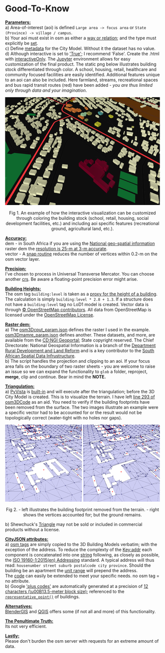 # Good-To-Know

<ins>**Parameters:**</ins>  
 a) Area-of-interest (aoi) is defined `Large area -> focus area` or `State (Province) -> village / campus`.    
b) Your aoi must exist in osm as either a [way or relation](https://wiki.openstreetmap.org/wiki/Elements); and the type must explicitly be [set](https://github.com/AdrianKriger/osm_LoD1_3DCityModel/blob/main/osm3Dcput_param.json#L4).  
c) Define [metadata](https://github.com/AdrianKriger/osm_LoD1_3DCityModel/blob/main/osm3Dcput_param.json#L22-L30) for the City Model. Without it the dataset has no value.    
d) Although interactive is set to ['True'](https://github.com/AdrianKriger/osm_LoD1_3DCityModel/blob/main/osm3Dcput_param.json#L34); I recommend 'False'. Create the .html with [interactiveOnly](https://github.com/AdrianKriger/osm_LoD1_3DCityModel/blob/main/interactiveOnly.ipynb). The [Jupyter](https://jupyter.org/) environment allows for easy customization of the final product. The static png below illustrates building stock differentiated through color. A school, housing, retail, healthcare and community focused facilities are easily identified. Additional features unique to an aoi can also be included. Here farmland, streams, recreational spaces and bus rapid transit routes (red) have been added *- you are thus limited only through data and your imagination*.

<p align="center">
  <img width="650" height="350" src="img/interactive.png">
</p>  
<p align="center">
    Fig 1. An example of how the interactive visualization can be customized through coloring the building stock (school, retail, housing, social development facilities, etc.) and including aoi specific features (recreational ground, agricultural land, etc.).
</p>

<ins>**Accuracy:**</ins>  
dem - in South Africa if you are using the [National geo-spatial information](http://www.ngi.gov.za/) raster dem the [resolution is 25-m at 3-m accurate](https://www.ee.co.za/wp-content/uploads/2015/08/Julie-Verhulp.pdf).  
vector - A [snap routine](https://github.com/AdrianKriger/osm_LoD1_3DCityModel/blob/main/osm3DCode.py#L231-L238) reduces the number of vertices within 0.2-m on the osm vector layer. 

<ins>**Precision:**</ins>  
I've chosen to process in Universal Transverse Mercator. You can choose another [crs](https://github.com/AdrianKriger/osm_LoD1_3DCityModel/blob/main/osm3Dcput_param.json#L6). Be aware a floating-point precision error might arise.

<ins>**Building Heights:**</ins>  
The osm tag `building:level` is taken as a [proxy for the height of a building](https://wiki.openstreetmap.org/wiki/Key:building:levels). The calculation is simply `building:level * 2.8 + 1.3`. If a structure does not have a `building:level` tag no LoD1 model is created. Vector data is through [&copy; OpenStreetMap contributors](https://www.openstreetmap.org/copyright). All data from OpenStreetMap is licensed under the [OpenStreetMap License](https://wiki.osmfoundation.org/wiki/Licence).

<ins>**Raster dem:**</ins>  
a) The [osm3Dcput_param.json](https://github.com/AdrianKriger/osm_LoD1_3DCityModel/blob/main/osm3Dcput_param.json#L15) defines the raster I used in the example. [osm3Dmamre_param.json](https://github.com/AdrianKriger/osm_LoD1_3DCityModel/blob/main/extra/osm3Dmamre_param.json#L15) defines another. These datasets, and more, are available from the [CD:NGI Geoportal](http://www.ngi.gov.za/index.php/online-shop/what-is-itis-portal); State copyright reserved. The Chief Directorate: National Geospatial Information is a branch of the [Department Rural Development and Land Reform](https://www.drdlr.gov.za/sites/Internet/Branches/NationalGeomaticsAndManagementServices/Pages/National-Geo-Spatial-Information.aspx) and is a key contributor to the [South African Spatial Data Infrustructure](http://www.sasdi.gov.za/sites/SASDI/Pages/Home.aspx).  
b) The script handles the projection and clipping to an aoi. If your focus area falls on the boundary of two raster sheets - you are welcome to raise an issue so we can expand the functionality to `glob` a folder, reproject, **merge**, clip and continue. Bear in mind the **NOTE.**

<ins>**Triangulation:**</ins>  
a) [PyVista](https://www.pyvista.org/) is [built-in](https://github.com/AdrianKriger/osm_LoD1_3DCityModel/blob/main/osm3DCode.py#L440-L466) and will execute after the triangulation; before the 3D City Model is created. This is to visualize the terrain. I have left [line 293 of osm3DCode](https://github.com/AdrianKriger/osm_LoD1_3DCityModel/blob/main/osm3DCode.py#L293) as an aid.
You need to verify if the building footprints have been removed from the surface. The two images illustrate an example were a specific vector had to be accounted for or the result would not be topologically correct (water-tight with no holes nor gaps).

<p align="center">
  <img src="img/fp01.png" alt="alt text" width="250" height="250">  <img src="img/fp02.png" alt="alt text" width="250" height="250">
</p> 
<p align="center">
    Fig 2. - left illustrates the building footprint removed from the terrain. - right shows the vertices accounted for; but the ground remains.
</p>

b) Shewchuck's [Triangle](https://www.cs.cmu.edu/~quake/triangle.html) may not be sold or included in commercial products without a license.  

<ins>**CityJSON attributes:**</ins>  
a) [osm tags](https://wiki.openstreetmap.org/wiki/Map_features#Building) are simply copied to the 3D Building Models verbatim; with the exception of the address. To reduce the complexty of the [Key:addr](https://wiki.openstreetmap.org/wiki/Key:addr#Detailed_subkeys) each component is concatenated into one [string](https://en.wikibooks.org/wiki/Python_Programming/Variables_and_Strings#String) following, as closely as possible, the [ISO 19160-1:2015(en) Addressing](https://www.iso.org/obp/ui/#iso:std:iso:19160:-1:ed-1:v1:en) standard. A typical address will thus read: `housenumber street suburb postalcode city province`. Should the building be an apartment the [unit range](https://wiki.openstreetmap.org/wiki/Key:addr:flats) will prepend the address.  
The [code](https://github.com/AdrianKriger/osm_LoD1_3DCityModel/blob/main/osm3DCode.py#L194-L246) can easily be extended to meet your specific needs. no osm tag = no attribute.  
b) Google ['plus codes'](https://maps.google.com/pluscodes/) are automatically generated at a precision of [12 characters (\u00B13.5-meter block size)](https://en.wikipedia.org/wiki/Open_Location_Code); referenced to the [`representative_point()`](https://shapely.readthedocs.io/en/stable/manual.html) of buildings.

<ins>**Alternatives:**</ins>  
[BlenderGIS](https://github.com/domlysz/BlenderGIS) and [QGIS](https://qgis.org/en/site/) offers some (if not all and more) of this functionality.

<ins>**[The Penultimate Truth:](https://en.wikipedia.org/wiki/The_Penultimate_Truth)**</ins>  
Its not very efficient.

<ins>**Lastly:**</ins>  
Please don't burden the osm server with requests for an extreme amount of data.
